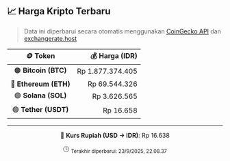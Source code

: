

<!-- HARGA_KRIPTO -->
## 📈 Harga Kripto Terbaru

> Data ini diperbarui secara otomatis menggunakan [CoinGecko API](https://www.coingecko.com/) dan [exchangerate.host](https://exchangerate.host/)

<div align="center">

| 🪙 Token | 💰 Harga (IDR) |
|:------:|---------------:|
| 🟠 **Bitcoin (BTC)**   | Rp 1.877.374.405 |
| 🔵 **Ethereum (ETH)**  | Rp 69.544.326 |
| 🟣 **Solana (SOL)**    | Rp 3.626.565 |
| 🟢 **Tether (USDT)**   | Rp 16.658 |

---

💱 **Kurs Rupiah (USD → IDR)**: Rp 16.638

🕒 <sub>Terakhir diperbarui: 23/9/2025, 22.08.37</sub>

</div>
<!-- /HARGA_KRIPTO -->